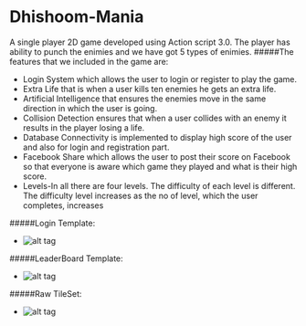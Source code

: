 # Dhishoom-Mania
A single player 2D game developed using Action script 3.0. The player has ability to punch the enimies and we have got 5 types of enimies.
#####The features that we included in the game are:
 - Login System which allows the user to login or register to play the game.
 - Extra Life that is when a user kills ten enemies he gets an extra life.
 - Artificial Intelligence that ensures the enemies move in the same direction in which the user is going.
 - Collision Detection ensures that when a user collides with an enemy it results in the player losing a life.
 - Database Connectivity is implemented to display high score of the user and also for login and registration part.
 - Facebook Share which allows the user to post their score on Facebook so that everyone is aware which game they played and what is their high score.
 - Levels-In all there are four levels. The difficulty of each level is different. The difficulty level increases as the no of level, which the user completes, increases

#####Login Template:
 - ![alt tag](https://raw.github.com/nikhilkarmude/DhishoomMania/master/Login.png)

#####LeaderBoard Template:
 - ![alt tag](https://raw.github.com/nikhilkarmude/DhishoomMania/master/LEADERBOARD.png)
 

#####Raw TileSet:
 - ![alt tag](https://raw.github.com/nikhilkarmude/DhishoomMania/master/tiles.png)
 
 

